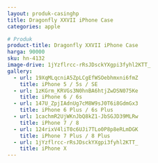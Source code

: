 ```yaml
---
layout: produk-casinghp
title: Dragonfly XXVII iPhone Case
categories: apple

# Produk
product-title: Dragonfly XXVII iPhone Case
harga: 90000
sku: hn-4132
image-drive: 1jYzflrcc-rRsJDsckYXgpi3fyhl2KTT_
gallery:
  - url: 19XqMLqcniA5ZpLCgEfWSOebhmxni6fmZ
    title: iPhone 5 / 5s / SE
  - url: 1zKGrm_KRVGs3N0hnBA6htjZwDSN075Ke
    title: iPhone 6 / 6s
  - url: 147U_ZpjIAdnUg7cM8W9sJ0T6i8GdmGx3
    title: iPhone 6 Plus / 6s Plus
  - url: 1cachmR2UjWKnJbQ8kZ1-JbSGJD39MLRw
    title: iPhone 7 / 8
  - url: 124rixV4liT0c6UJi7TLo0P8p8eRLmDGK
    title: iPhone 7 Plus / 8 Plus
  - url: 1jYzflrcc-rRsJDsckYXgpi3fyhl2KTT_
    title: iPhone X
---
```

